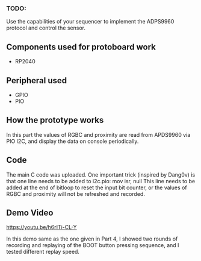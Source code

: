 ### TODO:

Use the capabilities of your sequencer to implement the ADPS9960 protocol and control the sensor.

## Components used for protoboard work

- RP2040

## Peripheral used

- GPIO
- PIO

## How the prototype works

In this part the values of RGBC and proximity are read from APDS9960 via PIO I2C, and display the data on console periodically.

## Code

The main C code was uploaded. One important trick (inspired by Dang0v) is that one line needs to be added to i2c.pio:
    mov isr, null
This line needs to be added at the end of bitloop to reset the input bit counter, or the values of RGBC and proximity will not be refreshed and recorded.

## Demo Video

https://youtu.be/h6rITi-CL-Y

In this demo same as the one given in Part 4, I showed two rounds of recording and replaying of the BOOT button pressing sequence, and I tested different replay speed.

